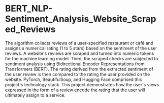 # BERT_NLP-Sentiment_Analysis_Website_Scraped_Reviews
The algorithm collects reviews of a user-specified restaurant or café and assigns a numerical rating (1 to 5 stars) based on the sentiment of the user reviews. A website's reviews are scraped and turned into numeric tokens for the machine learning model. Then, the scraped checks are subjected to sentiment analysis using Bidirectional Encoder Representations from Transformers (BERT). The rating derived from the extracted sentiment of the user review is then compared to the rating the user provided on the website. PyTorch, BeautifulSoup, and Hugging Face comprised this project's technology stack. This project demonstrates how the user's views expressed in the form of a review encode the rating that the user will ultimately assign to a service.

